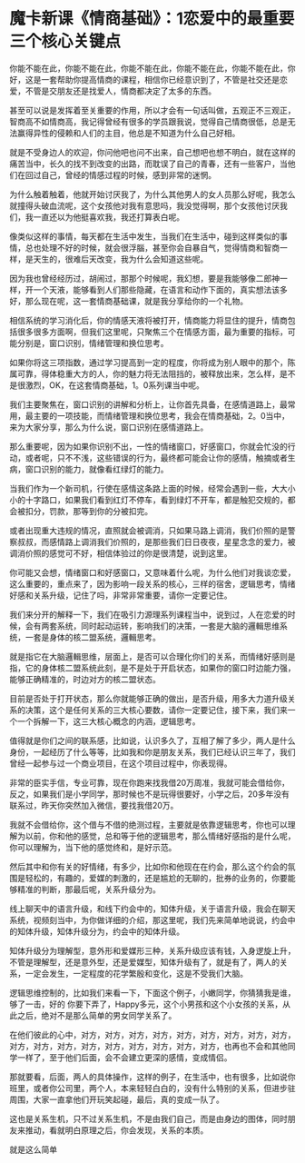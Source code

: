 # 魔卡新课《情商基础》：1恋爱中的最重要三个核心关键点

你能不能在此，你能不能在此，你能不能在此，你能不能在此，你能不能在此，你好，这是一套帮助你提高情商的课程，相信你已经意识到了，不管是社交还是恋爱，不管是交朋友还是找爱人，情商都决定了太多的东西。

甚至可以说是发挥着至关重要的作用，所以才会有一句话叫做，五观正不三观正，智商高不如情商高，我记得曾经有很多的学员跟我说，觉得自己情商很低，总是无法赢得异性的侵赖和人们的主目，他总是不知道为什么自己好相。

就是不受身边人的欢迎，你问他吧也问不出来，自己想吧也想不明白，就在这样的痛苦当中，长久的找不到改变的出路，而耽误了自己的青春，还有一些客户，当他们在回过自己，曾经的情感过程的时候，感到非常的迷惘。

为什么触着触着，他就开始讨厌我了，为什么其他男人的女人员那么好呢，我怎么就撞得头破血流呢，这个女孩他对我有意思吗，我没觉得啊，那个女孩他讨厌我们，我一直还以为他挺喜欢我，我还打算表白呢。

像类似这样的事情，每天都在生活中发生，当我们在生活中，碰到这样类似的事情，总也处理不好的时候，就会很浮腦，甚至你会自暴自气，觉得情商和智商一样，是天生的，很难后天改变，我为什么会知道这些呢。

因为我也曾经经历过，胡闹过，那那个时候呢，我幻想，要是我能够像二郎神一样，开一个天液，能够看到人们那些隐藏，在语言和动作下面的，真实想法该多好，那么现在呢，这一套情商基础课，就是我分享给你的一个礼物。

相信系统的学习消化后，你的情感天液将被打开，情商能力将显住的提升，情商包括很多很多方面啊，但我们这里呢，只聚焦三个在情感方面，最为重要的指标，可能分别是，窗口识别，情绪管理和换位思考。

如果你将这三项指数，通过学习提高到一定的程度，你将成为别人眼中的那个，陈属可靠，得体稳重大方的人，你的魅力将无法阻挡的，被释放出来，怎么样，是不是很激烈，OK，在这套情商基础，1。0系列课当中呢。

我们主要聚焦在，窗口识别的讲解和分析上，让你首先具备，在感情道路上，最常用，最主要的一项技能，而情绪管理和换位思考，我会在情商基础，2。0当中，来为大家分享，那么为什么说，窗口识别在感情道路上。

那么重要呢，因为如果你识别不出，一性的情绪窗口，好感窗口，你就会忙没的行动，或者呢，只不不浅，这些错误的行为，最终都可能会让你的感情，触摘或者生病，窗口识别的能力，就像看红绿灯的能力。

当我们作为一个新司机，行使在感情这条路上面的时候，经常会遇到一些，大大小小的十字路口，如果我们看到红灯不停车，看到绿灯不开车，都是触犯交规的，都会被扣分，罚款，那等到你的分被扣完。

或者出现重大违规的情况，直照就会被调消，只如果马路上调消，我们价照的是警察叔叔，而感情路上调消我们价照的，是那些我们日日夜夜，星星念念的爱力，被调消价照的感觉可不好，相信体验过的你是很清楚，说到这里。

你可能又会想，情绪窗口和好感窗口，又意味着什么呢，为什么他们对我谈恋爱，这么重要的，重点来了，因为影响一段关系的核心，三样的宿舍，逻辑思考，情绪好感和关系升级，记住了吗，非常非常重要，请你一定要记住。

我们来分开的解释一下，我们在吸引力源理系列课程当中，说到过，人在恋爱的时候，会有两套系统，同时起动运转，影响我们的决策，一套是大脑的邏輯思维系统，一套是身体的核二盟系统，邏輯思考。

就是指它在大脑邏輯思维，层面上，是否可以合理化你们的关系，而情绪好感则是指，它的身体核二盟系统此刻，是不是处于开启状态，如果你的窗口时边能力强，能够正确精准的，时边对方的核二盟状态。

目前是否处于打开状态，那么你就能够正确的做出，是否升级，用多大力道升级关系的决策，这个是任何关系的三大核心要数，请你一定要记住，接下来，我们来一个一个拆解一下，这三大核心概念的内涵，逻辑思考。

值得就是你们之间的联系感，比如说，认识多久了，互相了解了多少，两人是什么身份，一起经历了什么等等，比如我和你是朋友关系，我们已经认识三年了，我们曾经一起参与过一个商业项目，在这个项目过程中，你表现得。

非常的臣实手信，专业可靠，现在你跑来找我借20万周准，我就可能会借给你，反之，如果我们是小学同学，那时候也不是玩得很要好，小学之后，20多年没有联系过，昨天你突然加入微信，要找我借20万。

我就不会借给你，这个借与不借的绝测过程，主要就是依靠逻辑思考，你也可以理解为以前，你和他的感觉，总和等于他的逻辑思考，那么情绪好感指的是什么呢，你可以理解为，当下他的感觉终和，是好示范。

然后其中和你有关的好情绪，有多少，比如你和他现在在约会，那么这个约会的氛围是轻松的，有趣的，爱媒的刺激的，还是尴尬的无聊的，批券的业务的，你要能够精准的判断，那最后呢，关系升级分为。

线上聊天中的语言升级，和线下约会中的，知体升级，关于语言升级，我会在聊天系统，视频刻当中，为你做详细的介绍，那这里呢，我们先来简单地说说，约会中的知体升级，知体升级分为，约会中的知体升级。

知体升级分为理解型，意外形和爱媒形三种，关系升级应该有钱，入身逻旋上升，不管是理解型，还是意外型，还是爱媒型，知体升级有了，就是有了，两人的关系，一定会发生，一定程度的花学繁殷和变化，这是不受我们大脑。

逻辑思维控制的，比如我们来看一下，下面这个例子，小嫩同学，你猜猜我是谁，够了一击，好的 你要下弄了，Happy多元，这个小男孩和这个小女孩的关系，从此之后，绝对不是那么简单的男女同学关系了。

在他们彼此的心中，对方，对方，对方，对方，对方，对方，对方，对方，对方，对方，对方，对方，对方，对方，对方，对方，对方，对方，也再也不会和其他同学一样了，至于他们后面，会不会建立更深的感情，变成情侣。

那就要看，后面，两人的具体操作，这样的例子，在生活中，也有很多，比如说你班里，或者你公司里，两个人，本来轻轻白白的，没有什么特别的关系，但进步驻周围，大家一直拿他们开玩笑起碰，最后，真的变成一队了。

这也是关系生机，只不过关系生机，不是由我们自己，而是由身边的图体，同时朋友来推动，看就明白原理之后，你会发现，关系的本质。

就是这么简单